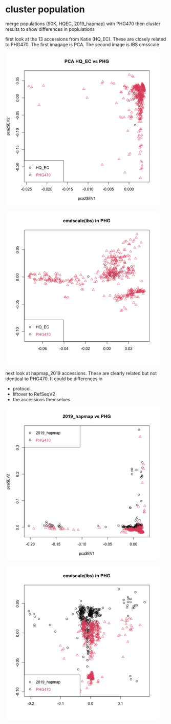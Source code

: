 # cluster population

merge populations (90K, HQEC, 2019_hapmap) with PHG470 then cluster results to show differences in poplulations

first look at the 13 accessions from Katie (HQ_EC). These are closely related to PHG470. The first imagage is PCA. The second image is IBS cmsscale

![PCA1](https://github.com/TriticeaeToolbox/PHGv2/blob/main/cluster-snprelate/images/snprelate-pca-HQEC.png)

![CMD1](https://github.com/TriticeaeToolbox/PHGv2/blob/main/cluster-snprelate/images/snprelate-cmdscale-HQEC.png)

next look at hapmap_2019 accessions. These are clearly related but not identical to PHG470. It could be differences in
- protocol
- liftover to RefSeqV2
- the accessions themselves

![PCA2](https://github.com/TriticeaeToolbox/PHGv2/blob/main/cluster-snprelate/images/snprelate-pca-2019hapmap.png)

![CMD2](https://github.com/TriticeaeToolbox/PHGv2/blob/main/cluster-snprelate/images/snprelate-cmdscale-2019hapmap.png)


